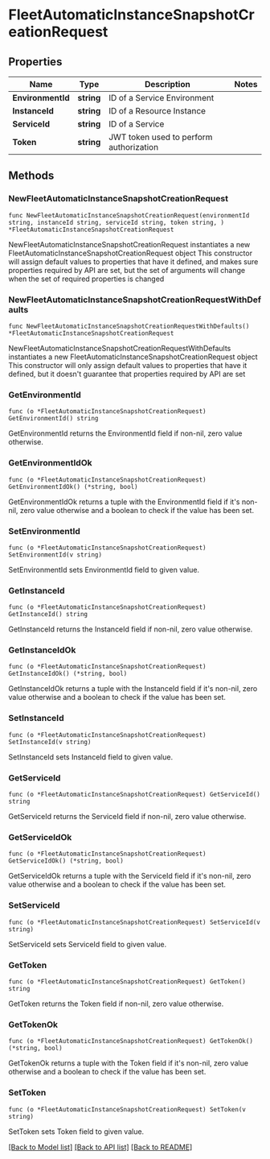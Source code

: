 # FleetAutomaticInstanceSnapshotCreationRequest

## Properties

Name | Type | Description | Notes
------------ | ------------- | ------------- | -------------
**EnvironmentId** | **string** | ID of a Service Environment | 
**InstanceId** | **string** | ID of a Resource Instance | 
**ServiceId** | **string** | ID of a Service | 
**Token** | **string** | JWT token used to perform authorization | 

## Methods

### NewFleetAutomaticInstanceSnapshotCreationRequest

`func NewFleetAutomaticInstanceSnapshotCreationRequest(environmentId string, instanceId string, serviceId string, token string, ) *FleetAutomaticInstanceSnapshotCreationRequest`

NewFleetAutomaticInstanceSnapshotCreationRequest instantiates a new FleetAutomaticInstanceSnapshotCreationRequest object
This constructor will assign default values to properties that have it defined,
and makes sure properties required by API are set, but the set of arguments
will change when the set of required properties is changed

### NewFleetAutomaticInstanceSnapshotCreationRequestWithDefaults

`func NewFleetAutomaticInstanceSnapshotCreationRequestWithDefaults() *FleetAutomaticInstanceSnapshotCreationRequest`

NewFleetAutomaticInstanceSnapshotCreationRequestWithDefaults instantiates a new FleetAutomaticInstanceSnapshotCreationRequest object
This constructor will only assign default values to properties that have it defined,
but it doesn't guarantee that properties required by API are set

### GetEnvironmentId

`func (o *FleetAutomaticInstanceSnapshotCreationRequest) GetEnvironmentId() string`

GetEnvironmentId returns the EnvironmentId field if non-nil, zero value otherwise.

### GetEnvironmentIdOk

`func (o *FleetAutomaticInstanceSnapshotCreationRequest) GetEnvironmentIdOk() (*string, bool)`

GetEnvironmentIdOk returns a tuple with the EnvironmentId field if it's non-nil, zero value otherwise
and a boolean to check if the value has been set.

### SetEnvironmentId

`func (o *FleetAutomaticInstanceSnapshotCreationRequest) SetEnvironmentId(v string)`

SetEnvironmentId sets EnvironmentId field to given value.


### GetInstanceId

`func (o *FleetAutomaticInstanceSnapshotCreationRequest) GetInstanceId() string`

GetInstanceId returns the InstanceId field if non-nil, zero value otherwise.

### GetInstanceIdOk

`func (o *FleetAutomaticInstanceSnapshotCreationRequest) GetInstanceIdOk() (*string, bool)`

GetInstanceIdOk returns a tuple with the InstanceId field if it's non-nil, zero value otherwise
and a boolean to check if the value has been set.

### SetInstanceId

`func (o *FleetAutomaticInstanceSnapshotCreationRequest) SetInstanceId(v string)`

SetInstanceId sets InstanceId field to given value.


### GetServiceId

`func (o *FleetAutomaticInstanceSnapshotCreationRequest) GetServiceId() string`

GetServiceId returns the ServiceId field if non-nil, zero value otherwise.

### GetServiceIdOk

`func (o *FleetAutomaticInstanceSnapshotCreationRequest) GetServiceIdOk() (*string, bool)`

GetServiceIdOk returns a tuple with the ServiceId field if it's non-nil, zero value otherwise
and a boolean to check if the value has been set.

### SetServiceId

`func (o *FleetAutomaticInstanceSnapshotCreationRequest) SetServiceId(v string)`

SetServiceId sets ServiceId field to given value.


### GetToken

`func (o *FleetAutomaticInstanceSnapshotCreationRequest) GetToken() string`

GetToken returns the Token field if non-nil, zero value otherwise.

### GetTokenOk

`func (o *FleetAutomaticInstanceSnapshotCreationRequest) GetTokenOk() (*string, bool)`

GetTokenOk returns a tuple with the Token field if it's non-nil, zero value otherwise
and a boolean to check if the value has been set.

### SetToken

`func (o *FleetAutomaticInstanceSnapshotCreationRequest) SetToken(v string)`

SetToken sets Token field to given value.



[[Back to Model list]](../README.md#documentation-for-models) [[Back to API list]](../README.md#documentation-for-api-endpoints) [[Back to README]](../README.md)


